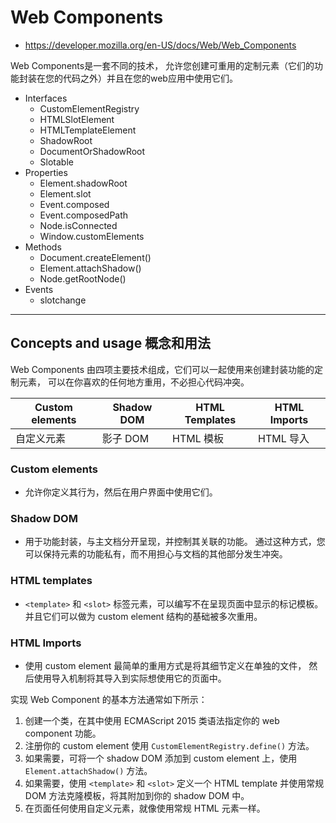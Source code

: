 # Web Components

- <https://developer.mozilla.org/en-US/docs/Web/Web_Components>

Web Components是一套不同的技术，
允许您创建可重用的定制元素（它们的功能封装在您的代码之外）并且在您的web应用中使用它们。

- Interfaces
  - CustomElementRegistry
  - HTMLSlotElement
  - HTMLTemplateElement
  - ShadowRoot
  - DocumentOrShadowRoot
  - Slotable
- Properties
  - Element.shadowRoot
  - Element.slot
  - Event.composed
  - Event.composedPath
  - Node.isConnected
  - Window.customElements
- Methods
  - Document.createElement()
  - Element.attachShadow()
  - Node.getRootNode()
- Events
  - slotchange

---

## Concepts and usage 概念和用法

Web Components 由四项主要技术组成，它们可以一起使用来创建封装功能的定制元素，
可以在你喜欢的任何地方重用，不必担心代码冲突。

Custom elements | Shadow DOM | HTML Templates | HTML Imports
-|-|-|-
自定义元素 | 影子 DOM | HTML 模板 | HTML 导入

### Custom elements
- 允许你定义其行为，然后在用户界面中使用它们。

### Shadow DOM
- 用于功能封装，与主文档分开呈现，并控制其关联的功能。
通过这种方式，您可以保持元素的功能私有，而不用担心与文档的其他部分发生冲突。

### HTML templates
- `<template>` 和 `<slot>` 标签元素，可以编写不在呈现页面中显示的标记模板。
并且它们可以做为 custom element 结构的基础被多次重用。

### HTML Imports
- 使用 custom element 最简单的重用方式是将其细节定义在单独的文件，
然后使用导入机制将其导入到实际想使用它的页面中。

实现 Web Component 的基本方法通常如下所示：

1. 创建一个类，在其中使用 ECMAScript 2015 类语法指定你的 web component 功能。
2. 注册你的 custom element 使用 `CustomElementRegistry.define()` 方法。
3. 如果需要，可将一个 shadow DOM 添加到 custom element 上，使用 `Element.attachShadow()` 方法。
4. 如果需要，使用 `<template>` 和 `<slot>` 定义一个 HTML template 并使用常规 DOM 方法克隆模板，将其附加到你的 shadow DOM 中。
5. 在页面任何使用自定义元素，就像使用常规 HTML 元素一样。


